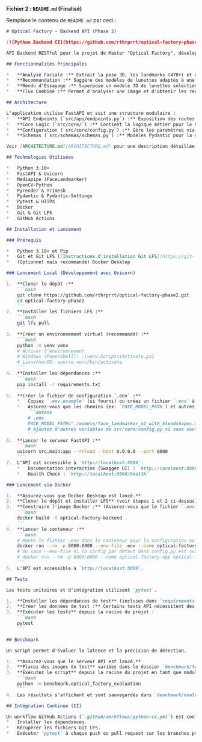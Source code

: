
**Fichier 2 : `README.md` (Finalisé)**

Remplace le contenu de `README.md` par ceci :

```markdown
# Optical Factory - Backend API (Phase 2)

[![Python Backend CI](https://github.com/rthrprrt/optical-factory-phase2/actions/workflows/python-ci.yml/badge.svg)](https://github.com/rthrprrt/optical-factory-phase2/actions/workflows/python-ci.yml)

API Backend RESTful pour le projet de Master "Optical Factory", développée avec Python et FastAPI. Fournit des fonctionnalités pour l'analyse faciale, la recommandation de lunettes et l'essayage virtuel simplifié.

## Fonctionnalités Principales

*   **Analyse Faciale :** Extrait la pose 3D, les landmarks (470+) et une forme de visage simplifiée (long, proportionné, autre) à partir d'une image.
*   **Recommandation :** Suggère des modèles de lunettes adaptés à une forme de visage donnée (basée sur des règles simples).
*   **Rendu d'Essayage :** Superpose un modèle 3D de lunettes sélectionné sur une image de visage en utilisant la pose détectée.
*   **Flux Combiné :** Permet d'analyser une image et d'obtenir les recommandations associées en un seul appel.

## Architecture

L'application utilise FastAPI et suit une structure modulaire :
*   **API Endpoints (`src/api/endpoints.py`) :** Exposition des routes REST.
*   **Core Logic (`src/core/`) :** Contient la logique métier pour le traitement (`processing.py`), le rendu (`rendering.py`) et la gestion des modèles (`models.py`).
*   **Configuration (`src/core/config.py`) :** Gère les paramètres via un fichier `.env` (Pydantic-Settings).
*   **Schemas (`src/schemas/schemas.py`) :** Modèles Pydantic pour la validation des données API.

Voir [ARCHITECTURE.md](ARCHITECTURE.md) pour une description détaillée.

## Technologies Utilisées

*   Python 3.10+
*   FastAPI & Uvicorn
*   Mediapipe (FaceLandmarker)
*   OpenCV-Python
*   Pyrender & Trimesh
*   Pydantic & Pydantic-Settings
*   Pytest & HTTPX
*   Docker
*   Git & Git LFS
*   GitHub Actions

## Installation et Lancement

### Prérequis

*   Python 3.10+ et Pip
*   Git et Git LFS ([Instructions d'installation Git LFS](https://git-lfs.com/))
*   (Optionnel mais recommandé) Docker Desktop

### Lancement Local (Développement avec Uvicorn)

1.  **Cloner le dépôt :**
    ```bash
    git clone https://github.com/rthrprrt/optical-factory-phase2.git
    cd optical-factory-phase2
    ```
2.  **Installer les fichiers LFS :**
    ```bash
    git lfs pull
    ```
3.  **Créer un environnement virtuel (recommandé) :**
    ```bash
    python -m venv venv
    # Activer l'environnement
    # Windows (PowerShell): .\venv\Scripts\Activate.ps1
    # Linux/macOS: source venv/bin/activate
    ```
4.  **Installer les dépendances :**
    ```bash
    pip install -r requirements.txt
    ```
5.  **Créer le fichier de configuration `.env` :**
    *   Copiez `.env.example` (si fourni) ou créez un fichier `.env` à la racine.
    *   Assurez-vous que les chemins (ex: `FACE_MODEL_PATH`) et autres variables sont corrects. Contenu minimal :
        ```dotenv
        # .env
        FACE_MODEL_PATH="./models/face_landmarker_v2_with_blendshapes.task"
        # Ajoutez d'autres variables de src/core/config.py si vous voulez les surcharger
        ```
6.  **Lancer le serveur FastAPI :**
    ```bash
    uvicorn src.main:app --reload --host 0.0.0.0 --port 8000
    ```
7.  L'API est accessible à `http://localhost:8000`.
    *   Documentation interactive (Swagger UI) : `http://localhost:8000/docs`
    *   Health Check : `http://localhost:8000/health`

### Lancement via Docker

1.  **Assurez-vous que Docker Desktop est lancé.**
2.  **Cloner le dépôt et installer LFS** (voir étapes 1 et 2 ci-dessus).
3.  **Construire l'image Docker :** (Assurez-vous que le fichier `.env` existe pour la configuration par défaut si nécessaire lors du build ou du run)
    ```bash
    docker build -t optical-factory-backend .
    ```
4.  **Lancer le conteneur :**
    ```bash
    # Monte le fichier .env dans le conteneur pour la configuration au runtime
    docker run --rm -p 8000:8000 --env-file .env --name optical-factory-app optical-factory-backend
    # Ou sans --env-file si la config par défaut dans config.py est suffisante
    # docker run --rm -p 8000:8000 --name optical-factory-app optical-factory-backend
    ```
5.  L'API est accessible à `http://localhost:8000`.

## Tests

Les tests unitaires et d'intégration utilisent `pytest`.

1.  **Installer les dépendances de test** (incluses dans `requirements.txt`).
2.  **Créer les données de test :** Certains tests API nécessitent des images dans `tests/test_data/` (ex: `test_face.jpg`, `test_no_face.jpg`). Créez ce dossier et placez-y des images appropriées.
3.  **Exécuter les tests** depuis la racine du projet :
    ```bash
    pytest
    ```

## Benchmark

Un script permet d'évaluer la latence et la précision de détection.

1.  **Assurez-vous que le serveur API est lancé.**
2.  **Placez des images de test** variées dans le dossier `benchmark/test_data/`.
3.  **Exécutez le script** depuis la racine du projet en tant que module :
    ```bash
    python -m benchmark.optical_factory_evaluation
    ```
4.  Les résultats s'affichent et sont sauvegardés dans `benchmark/evaluation_results.json`. Les seuils sont configurés via `.env`/`config.py`.

## Intégration Continue (CI)

Un workflow GitHub Actions (`.github/workflows/python-ci.yml`) est configuré pour :
*   Installer les dépendances.
*   Récupérer les fichiers Git LFS.
*   Exécuter `pytest` à chaque push ou pull request sur les branches principales.